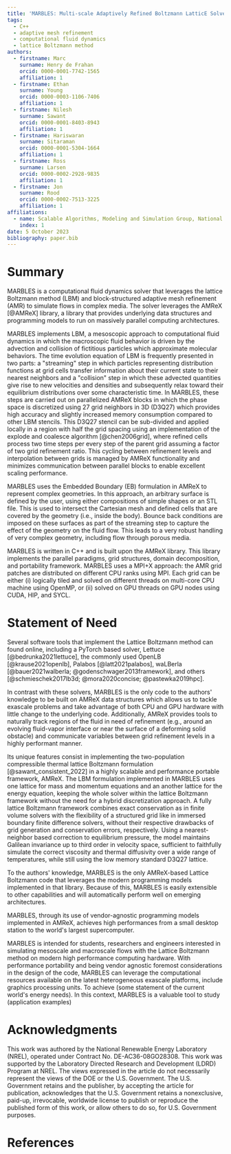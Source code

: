 ```yaml
---
title: 'MARBLES: Multi-scale Adaptively Refined Boltzmann LatticE Solver'
tags:
  - C++
  - adaptive mesh refinement
  - computational fluid dynamics
  - lattice Boltzmann method
authors:
  - firstname: Marc
    surname: Henry de Frahan
    orcid: 0000-0001-7742-1565
    affiliation: 1
  - firstname: Ethan
    surname: Young
    orcid: 0000-0003-1106-7406
    affiliation: 1
  - firstname: Nilesh
    surname: Sawant
    orcid: 0000-0001-8403-8943
    affiliation: 1
  - firstname: Hariswaran
    surname: Sitaraman
    orcid: 0000-0001-5304-1664
    affiliation: 1
  - firstname: Ross
    surname: Larsen
    orcid: 0000-0002-2928-9835
    affiliation: 1
  - firstname: Jon
    surname: Rood
    orcid: 0000-0002-7513-3225
    affiliation: 1
affiliations:
  - name: Scalable Algorithms, Modeling and Simulation Group, National Renewable Energy Laboratory, USA
    index: 1
date: 5 October 2023
bibliography: paper.bib
---
```


# Summary

MARBLES is a computational fluid dynamics solver that leverages the lattice Boltzmann method (LBM) and block-structured adaptive mesh refinement (AMR) to simulate flows in complex media. The solver leverages the AMReX [@AMReX] library, a library that provides underlying data structures and programming models to run on massively parallel computing architectures.

MARBLES implements LBM, a mesoscopic approach to computational fluid dynamics in which the macroscopic fluid behavior is driven by the advection and collision of fictitious particles which approximate molecular behaviors. The time evolution equation of LBM is frequently presented in two parts: a "streaming" step in which particles representing distribution functions at grid cells transfer information about their current state to their nearest neighbors and a "collision" step in which these advected quantities give rise to new velocities and densities and subsequently relax toward their equilibrium distributions over some characteristic time. In MARBLES, these steps are carried out on parallelized AMReX blocks in which the phase space is discretized using 27 grid neighbors in 3D (D3Q27) which provides high accuracy and slightly increased memory consumption compared to other LBM stencils. This D3Q27 stencil can be sub-divided and applied locally in a region with half the grid spacing using an implementation of the explode and coalesce algorithm [@chen2006grid], where refined cells process two time steps per every step of the parent grid assuming a factor of two grid refinement ratio. This cycling between refinement levels and interpolation between grids is managed by AMReX functionality and minimizes communication between parallel blocks to enable excellent scaling performance.

MARBLES uses the Embedded Boundary (EB) formulation in AMReX to represent complex geometries. In this approach, an arbitrary surface is defined by the user, using either compositions of simple shapes or an STL file. This is used to intersect the Cartesian mesh and defined cells that are covered by the geometry (i.e., inside the body). Bounce back conditions are imposed on these surfaces as part of the streaming step to capture the effect of the geometry on the fluid flow. This leads to a very robust handling of very complex geometry, including flow through porous media.

MARBLES is written in C++ and is built upon the AMReX library. This library implements the parallel paradigms, grid structures, domain decomposition, and portability framework. MARBLES uses a MPI+X approach: the AMR grid patches are distributed on different CPU ranks using MPI. Each grid can be either (i) logically tiled and solved on different threads on multi-core CPU machine using OpenMP, or (ii) solved on GPU threads on GPU nodes using CUDA, HIP, and SYCL.

# Statement of Need

Several software tools that implement the Lattice Boltzmann method can found online, including a PyTorch based solver, Lettuce [@bedrunka2021lettuce], the commonly used OpenLB [@krause2021openlb], Palabos [@latt2021palabos], waLBerla [@bauer2021walberla; @godenschwager2013framework], and others [@schmieschek2017lb3d; @mora2020concise; @pastewka2019hpc].

In contrast with these solvers, MARBLES is the only code to the authors' knowledge to be built on AMReX data structures which allows us to tackle exascale problems and take advantage of both CPU and GPU hardware with little change to the underlying code. Additionally, AMReX provides tools to naturally track regions of the fluid in need of refinement (e.g., around an evolving fluid-vapor interface or near the surface of a deforming solid obstacle) and communicate variables between grid refinement levels in a highly performant manner. 

Its unique features consist in implementing the two-population compressible thermal lattice Boltzmann formulation [@sawant_consistent_2022] in a highly scalable and performance portable framework, AMReX. The LBM formulation implemented in MARBLES uses one lattice for mass and momentum equations and an another lattice for the energy equation, keeping the whole solver within the lattice Boltzmann framework without the need for a hybrid discretization approach. A fully lattice Boltzmann framework combines exact conservation as in finite volume solvers with the flexibility of a structured grid like in immersed boundary finite difference solvers, without their respective drawbacks of grid generation and conservation errors, respectively. Using a nearest-neighbor based correction to equilibrium pressure, the model maintains Galilean invariance up to third order in velocity space, sufficient to faithfully simulate the correct viscosity and thermal diffusivity over a wide range of temperatures, while still using the low memory standard D3Q27 lattice. 

To the authors' knowledge, MARBLES is the only AMReX-based Lattice Boltzmann code that leverages the modern programming models implemented in that library. Because of this, MARBLES is easily extensible to other capabilities and will automatically perform well on emerging architectures.

MARBLES, through its use of vendor-agnostic programming models implemented in AMReX, achieves high performances from a small desktop station to the world's largest supercomputer.

MARBLES is intended for students, researchers and engineers interested in simulating mesoscale and macroscale flows with the Lattice Boltzmann method on modern high performance computing hardware. With performance portability and being vendor agnostic foremost considerations in the design of the code, MARBLES can leverage the computational resources available on the latest heterogeneous exascale platforms, include graphics processing units. To achieve (some statement of the current world's energy needs). In this context, MARBLES is a valuable tool to study (application examples)

# Acknowledgments

This work was authored by the National Renewable Energy Laboratory (NREL), operated under Contract No. DE-AC36-08GO28308. This work was supported by the Laboratory Directed Research and Development (LDRD) Program at NREL. The views expressed in the article do not necessarily represent the views of the DOE or the U.S. Government. The U.S. Government retains and the publisher, by accepting the article for publication, acknowledges that the U.S. Government retains a nonexclusive, paid-up, irrevocable, worldwide license to publish or reproduce the published form of this work, or allow others to do so, for U.S. Government purposes.

# References
